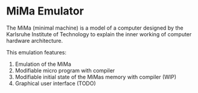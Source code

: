 MiMa Emulator
=============

The MiMa (minimal machine) is a model of a computer designed by the Karlsruhe Institute of Technology to explain the inner working of computer hardware architecture.

This emulation features:

  1. Emulation of the MiMa
  2. Modifiable micro program with compiler
  3. Modifiable initial state of the MiMas memory with compiler (WIP)
  4. Graphical user interface (TODO)